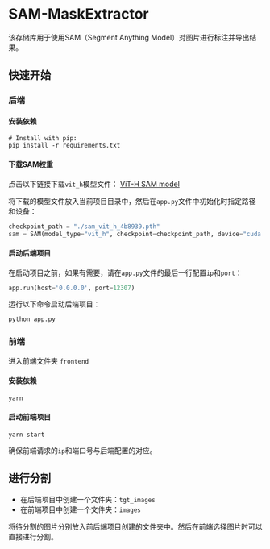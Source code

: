 # SAM-MaskExtractor

该存储库用于使用SAM（Segment Anything Model）对图片进行标注并导出结果。



## 快速开始

### 后端

#### 安装依赖

```shell
# Install with pip:
pip install -r requirements.txt
```



#### 下载SAM权重

点击以下链接下载`vit_h`模型文件： [ViT-H SAM model](https://dl.fbaipublicfiles.com/segment_anything/sam_vit_h_4b8939.pth)

将下载的模型文件放入当前项目目录中，然后在`app.py`文件中初始化时指定路径和设备：

```python
checkpoint_path = "./sam_vit_h_4b8939.pth"
sam = SAM(model_type="vit_h", checkpoint=checkpoint_path, device="cuda:0")
```



#### 启动后端项目

在启动项目之前，如果有需要，请在`app.py`文件的最后一行配置`ip`和`port`：

```python
app.run(host='0.0.0.0', port=12307)
```

运行以下命令启动后端项目：

```python
python app.py
```



### 前端

进入前端文件夹 `frontend`

#### 安装依赖

```
yarn
```

#### 启动前端项目

```
yarn start
```

确保前端请求的`ip`和端口号与后端配置的对应。



## 进行分割

- 在后端项目中创建一个文件夹：`tgt_images`
- 在前端项目中创建一个文件夹：`images`

将待分割的图片分别放入前后端项目创建的文件夹中。然后在前端选择图片时可以直接进行分割。

## 
